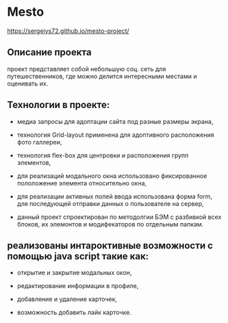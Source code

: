 # Mesto

https://sergeiys72.github.io/mesto-project/

## Описание проекта

проект представляет собой небольшую соц. сеть для путешественников, где можно делится интересными местами и оценивать их.

## Технологии в проекте:
  * медиа запросы для адоптации сайта под разные размеры экрана,

  * технология Grid-layout применена для адоптивного расположения фото галлереи,

  * технология flex-box для центровки и расположения групп элементов,

  * для реализаций модального окна использовано фиксированное пололожение элемента относительно окна,

  * для реализации активных полей ввода использована форма form, для последующей отправки данных о пользователе на сервер,

  * данный проект спроектирован по методолгии БЭМ с разбивкой всех блоков, их элемонтов и модифекаторов по отдельным папкам.

## реализованы интароктивные возможности с помощью java script такие как:

  * открытие и закрытие модальных окон,

  * редактирование информации в профиле,

  * добавление и удаление карточек,

  * возможность добавить лайк карточке.

